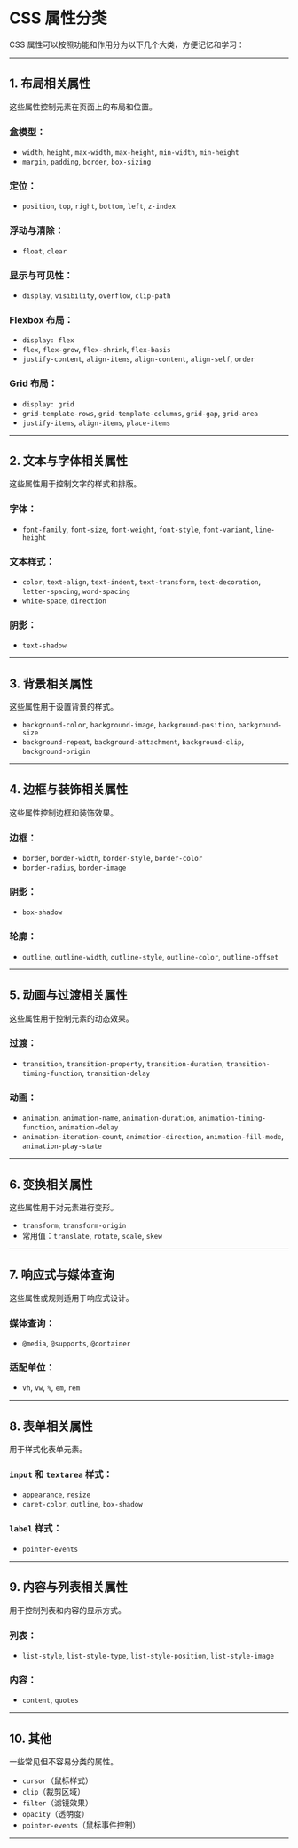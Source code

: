 # CSS 属性分类

CSS 属性可以按照功能和作用分为以下几个大类，方便记忆和学习：

---

## 1. 布局相关属性
这些属性控制元素在页面上的布局和位置。

### 盒模型：
- `width`, `height`, `max-width`, `max-height`, `min-width`, `min-height`
- `margin`, `padding`, `border`, `box-sizing`

### 定位：
- `position`, `top`, `right`, `bottom`, `left`, `z-index`

### 浮动与清除：
- `float`, `clear`

### 显示与可见性：
- `display`, `visibility`, `overflow`, `clip-path`

### Flexbox 布局：
- `display: flex`
- `flex`, `flex-grow`, `flex-shrink`, `flex-basis`
- `justify-content`, `align-items`, `align-content`, `align-self`, `order`

### Grid 布局：
- `display: grid`
- `grid-template-rows`, `grid-template-columns`, `grid-gap`, `grid-area`
- `justify-items`, `align-items`, `place-items`

---

## 2. 文本与字体相关属性
这些属性用于控制文字的样式和排版。

### 字体：
- `font-family`, `font-size`, `font-weight`, `font-style`, `font-variant`, `line-height`

### 文本样式：
- `color`, `text-align`, `text-indent`, `text-transform`, `text-decoration`, `letter-spacing`, `word-spacing`
- `white-space`, `direction`

### 阴影：
- `text-shadow`

---

## 3. 背景相关属性
这些属性用于设置背景的样式。

- `background-color`, `background-image`, `background-position`, `background-size`
- `background-repeat`, `background-attachment`, `background-clip`, `background-origin`

---

## 4. 边框与装饰相关属性
这些属性控制边框和装饰效果。

### 边框：
- `border`, `border-width`, `border-style`, `border-color`
- `border-radius`, `border-image`

### 阴影：
- `box-shadow`

### 轮廓：
- `outline`, `outline-width`, `outline-style`, `outline-color`, `outline-offset`

---

## 5. 动画与过渡相关属性
这些属性用于控制元素的动态效果。

### 过渡：
- `transition`, `transition-property`, `transition-duration`, `transition-timing-function`, `transition-delay`

### 动画：
- `animation`, `animation-name`, `animation-duration`, `animation-timing-function`, `animation-delay`
- `animation-iteration-count`, `animation-direction`, `animation-fill-mode`, `animation-play-state`

---

## 6. 变换相关属性
这些属性用于对元素进行变形。

- `transform`, `transform-origin`
- 常用值：`translate`, `rotate`, `scale`, `skew`

---

## 7. 响应式与媒体查询
这些属性或规则适用于响应式设计。

### 媒体查询：
- `@media`, `@supports`, `@container`

### 适配单位：
- `vh`, `vw`, `%`, `em`, `rem`

---

## 8. 表单相关属性
用于样式化表单元素。

### `input` 和 `textarea` 样式：
- `appearance`, `resize`
- `caret-color`, `outline`, `box-shadow`

### `label` 样式：
- `pointer-events`

---

## 9. 内容与列表相关属性
用于控制列表和内容的显示方式。

### 列表：
- `list-style`, `list-style-type`, `list-style-position`, `list-style-image`

### 内容：
- `content`, `quotes`

---

## 10. 其他
一些常见但不容易分类的属性。

- `cursor`（鼠标样式）
- `clip`（裁剪区域）
- `filter`（滤镜效果）
- `opacity`（透明度）
- `pointer-events`（鼠标事件控制）

---
